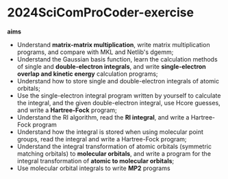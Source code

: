 # 2024SciComProCoder-exercise

**aims**
- Understand **matrix-matrix multiplication**, write matrix multiplication programs, and compare with MKL and Netlib's dgemm;
- Understand the Gaussian basis function, learn the calculation methods of single and **double-electron integrals**, and write **single-electron overlap and kinetic energy** calculation programs;
- Understand how to store single and double-electron integrals of atomic orbitals;
- Use the single-electron integral program written by yourself to calculate the integral, and the given double-electron integral, use Hcore guesses, and write a **Hartree-Fock** program;
- Understand the RI algorithm, read the **RI integral**, and write a Hartree-Fock program
- Understand how the integral is stored when using molecular point groups, read the integral and write a Hartree-Fock program;
- Understand the integral transformation of atomic orbitals (symmetric matching orbitals) to **molecular orbitals**, and write a program for the integral transformation of **atomic to molecular orbitals**;
- Use molecular orbital integrals to write **MP2** programs